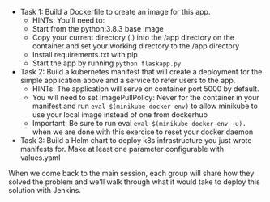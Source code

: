 * Task 1:  Build a Dockerfile to create an image for this app.  
  * HINTs:  You'll need to:
  * Start from the python:3.8.3 base image 
  * Copy your current directory (.) into the /app directory on the container and set your working directory to the /app directory 
  * Install requirements.txt with pip 
  * Start the app by running `python flaskapp.py`
* Task 2:  Build a kubernetes manifest that will create a deployment for the simple application above and a service to refer users to the app. 
  * HINTs:  The application will serve on container port 5000 by default.  
  * You will need to set ImagePullPolicy: Never for the container in your manifest and run `eval $(minikube docker-env)` to allow minikube to use your local image instead of one from dockerhub  
  * Important:  Be sure to run eval `eval $(minikube docker-env -u).` when we are done with this exercise to reset your docker daemon
* Task 3:  Build a Helm chart to deploy k8s infrastructure you just wrote manifests for.  Make at least one parameter configurable with values.yaml

When we come back to the main session, each group will share how they solved the problem and we'll walk through what it would take to deploy this solution with Jenkins.
